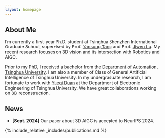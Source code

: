 ```yaml
---
layout: homepage
---
```


## About Me

I’m currently a first-year Ph.D. student at Tsinghua Shenzhen International Graduate School, supervised by Prof. [Yansong Tang](https://andytang15.github.io/) and Prof. [Jiwen Lu](https://ivg.au.tsinghua.edu.cn/Jiwen_Lu/). My recent research focuses on 3D vision and its intersection with Robotics and AIGC.

Prior to my PhD, I received a bachelor from the [Department of Automation](https://www.au.tsinghua.edu.cn/en/), [Tsinghua University](https://www.tsinghua.edu.cn/en/). I am also a member of Class of General Artificial Intelligence of Tsinghua University. In my undergraduate research, I am fortunate to work with [Yueqi Duan](https://duanyueqi.github.io/) at the Department of Electronic Engineering of Tsinghua University. We have great collaborations working on 3D reconstruction.

## News

- **[Sept. 2024]** Our paper about 3D AIGC is accepted to NeurIPS 2024.

{% include_relative _includes/publications.md %}

